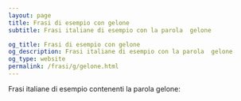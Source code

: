 ```yaml
---
layout: page
title: Frasi di esempio con gelone 
subtitle: Frasi italiane di esempio con la parola  gelone

og_title: Frasi di esempio con gelone 
og_description: Frasi italiane di esempio con la parola  gelone
og_type: website
permalink: /frasi/g/gelone.html
---
```


Frasi italiane di esempio contenenti la parola gelone:


